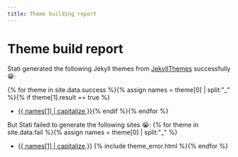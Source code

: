 ```yaml
---
title: Theme building report
---
```


# Theme build report

Stati generated the following Jekyll themes from [JekyllThemes](http://jekyllthemes.org/) successfully 😁: 

{% for theme in site.data.success %}{% assign names = theme[0] | split:"_" %}{% if theme[1].result == true %}
- [{{ names[1] | capitalize }}](https://github.com/{{names[0]}}/{{names[1]}}){% endif %}{% endfor %}

But Stati failed to generate the following sites 😭: 
{% for theme in site.data.fail %}{% assign names = theme[0] | split:"_" %}
- [{{ names[1] | capitalize }}](https://github.com/{{names[0]}}/{{names[1]}})
  {% include theme_error.html %}{% endfor %}
